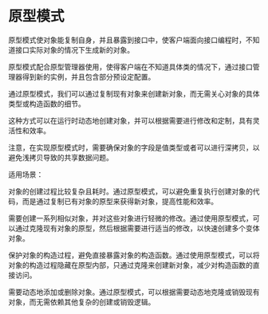 # 原型模式

原型模式使对象能复制自身，并且暴露到接口中，使客户端面向接口编程时，不知道接口实际对象的情况下生成新的对象。

原型模式配合原型管理器使用，使得客户端在不知道具体类的情况下，通过接口管理器得到新的实例，并且包含部分预设定配置。

通过原型模式，我们可以通过复制现有对象来创建新对象，而无需关心对象的具体类型或构造函数的细节。

这种方式可以在运行时动态地创建对象，并可以根据需要进行修改和定制，具有灵活性和效率。

注意，在实现原型模式时，需要确保对象的字段是值类型或者可以进行深拷贝，以避免浅拷贝导致的共享数据问题。

适用场景：

对象的创建过程比较复杂且耗时。通过原型模式，可以避免重复执行创建对象的代码，而是通过复制已有对象的原型来获得新对象，提高性能和效率。

需要创建一系列相似对象，并对这些对象进行轻微的修改。通过使用原型模式，可以通过克隆现有对象的原型，然后根据需要进行适当的修改，以快速创建多个变体对象。

保护对象的构造过程，避免直接暴露对象的构造函数。通过使用原型模式，可以将对象的构造过程隐藏在原型内部，只通过克隆来创建新对象，减少对构造函数的直接访问。

需要动态地添加或删除对象。通过原型模式，可以根据需要动态地克隆或销毁现有对象，而无需依赖其他复杂的创建或销毁逻辑。

